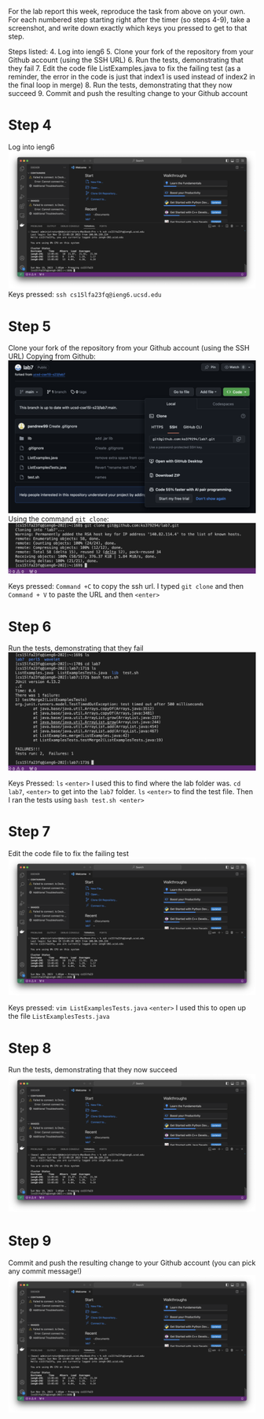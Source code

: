 For the lab report this week, reproduce the task from above on your own. For each numbered step starting right after the timer (so steps 4-9), take a screenshot, and write down exactly which keys you pressed to get to that step. 

Steps listed:
4. Log into ieng6
5. Clone your fork of the repository from your Github account (using the SSH URL)
6. Run the tests, demonstrating that they fail
7. Edit the code file ListExamples.java to fix the failing test (as a reminder, the error in the code is just that index1 is used instead of index2 in the final loop in merge)
8. Run the tests, demonstrating that they now succeed
9. Commit and push the resulting change to your Github account

# Step 4
Log into ieng6
![login.png](login.png)
Keys pressed: `ssh cs15lfa23fq@ieng6.ucsd.edu`

# Step 5
Clone your fork of the repository from your Github account (using the SSH URL)
Copying from Github:
![ssh_url.png](ssh_url.png)
Using the command `git clone`:
![git_clone.png](git_clone.png)

Keys pressed: `Command +C` to copy the ssh url. I typed `git clone` and then `Command + V` to paste the URL and then `<enter>`

# Step 6
Run the tests, demonstrating that they fail
![tests_failing.png](tests_failing.png)

Keys Pressed: `ls` `<enter>` I used this to find where the lab folder was. `cd lab7`, `<enter>` to get into the `lab7` folder.
`ls` `<enter>` to find the test file. Then I ran the tests using `bash test.sh <enter>`

# Step 7
Edit the code file to fix the failing test
![login.png](login.png)

Keys pressed: `vim ListExamplesTests.java` `<enter>` I used this to open up the file `ListExamplesTests.java`


# Step 8
Run the tests, demonstrating that they now succeed
![login.png](login.png)


# Step 9
Commit and push the resulting change to your Github account (you can pick any commit message!)
![login.png](login.png)
